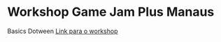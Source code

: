 # Workshop Game Jam Plus Manaus

Basics Dotween
[Link para o workshop](https://www.youtube.com/watch?v=bfgoloLmWSU)
